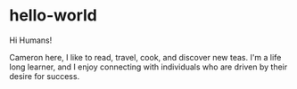 # hello-world


Hi Humans! 

Cameron here, I like to read, travel, cook, and discover new teas. I'm a life long learner, and I enjoy connecting with individuals who are driven by their desire for success. 
